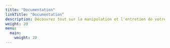 ```yaml
---
title: "Documentation"
linkTitle: "Documentation"
description: Découvrez tout sur la manipulation et l'entretien de votre appareil VitalControl.
weight: 20
menu:
  main:
    weight: 20
---
```

